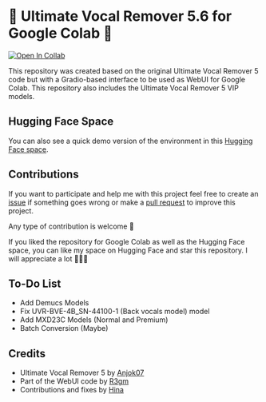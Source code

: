 # 🎵 **Ultimate Vocal Remover 5.6 for Google Colab** 🎵

[![Open In Collab](https://img.shields.io/badge/google_colab-F9AB00?style=flat-square&logo=googlecolab&logoColor=white)](https://colab.research.google.com/github/Eddycrack864/Ultimate-Vocal-Remover-5.6-for-Google-Colab/blob/main/Ultimate_Vocal_Remover_5_6_for_Google_Colab.ipynb)

This repository was created based on the original Ultimate Vocal Remover 5 code but with a Gradio-based interface to be used as WebUI for Google Colab. This repository also includes the Ultimate Vocal Remover 5 VIP models.

## Hugging Face Space
You can also see a quick demo version of the environment in this [Hugging Face space](https://huggingface.co/spaces/Eddycrack864/UVR5).

## Contributions
If you want to participate and help me with this project feel free to create an [issue](https://github.com/Eddycrack864/Ultimate-Vocal-Remover-5.6-for-Google-Colab/issues) if something goes wrong or make a [pull request](https://github.com/Eddycrack864/Ultimate-Vocal-Remover-5.6-for-Google-Colab/pulls) to improve this project.

Any type of contribution is welcome 💖

If you liked the repository for Google Colab as well as the Hugging Face space, you can like my space on Hugging Face and star this repository. I will appreciate a lot 💖💖💖

## To-Do List
- Add Demucs Models
- Fix UVR-BVE-4B_SN-44100-1 (Back vocals model) model
- Add MXD23C Models (Normal and Premium)
- Batch Conversion (Maybe)

## Credits
- Ultimate Vocal Remover 5 by [Anjok07](https://github.com/Anjok07)
- Part of the WebUI code by [R3gm](https://github.com/R3gm)
- Contributions and fixes by [Hina](https://github.com/hinabl)
